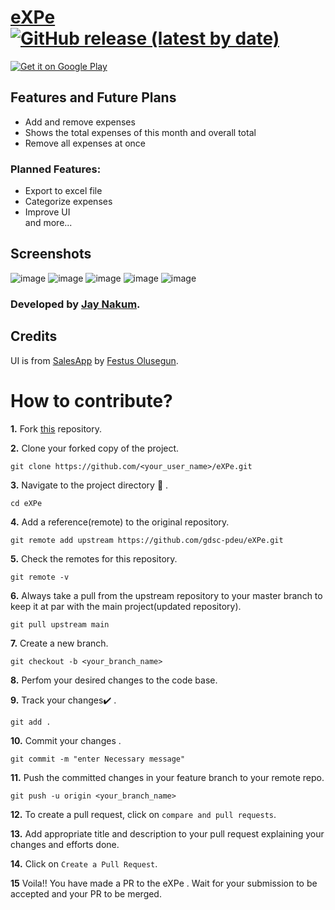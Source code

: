 # [eXPe](https://github.com/JayNakum/eXPe) [![GitHub release (latest by date)](https://img.shields.io/github/v/release/JayNakum/Expe?label=Download&style=for-the-badge)](https://github.com/JayNakum/Expe/releases)
<a href='https://play.google.com/store/apps/details?id=io.github.jaynakum.expe&pcampaignid=pcampaignidMKT-Other-global-all-co-prtnr-py-PartBadge-Mar2515-1'><img alt='Get it on Google Play' src='https://play.google.com/intl/en_us/badges/static/images/badges/en_badge_web_generic.png'/></a>

## Features and Future Plans
  - Add and remove expenses
  - Shows the total expenses of this month and overall total
  - Remove all expenses at once
  
### Planned Features:
  - Export to excel file
  - Categorize expenses
  - Improve UI  
  and more...
  
## Screenshots
![image](https://user-images.githubusercontent.com/45930809/147649559-65648cc0-a888-48cc-8cce-15063697b0b7.png)
![image](https://user-images.githubusercontent.com/45930809/147649644-0c8d3355-86cb-49d4-8bad-9623ef09c2a0.png)
![image](https://user-images.githubusercontent.com/45930809/147649662-5495a552-b2fb-44cb-b8a8-2bbcc5dfc58d.png)
![image](https://user-images.githubusercontent.com/45930809/147649667-18b47b76-7904-4b70-a10d-4afa37b678de.png)
![image](https://user-images.githubusercontent.com/45930809/147649683-fc706dfa-8ea8-41e9-a06e-de2a0d844374.png)

### Developed by [Jay Nakum](https://github.com/JayNakum).

## Credits
UI is from [SalesApp](https://github.com/JideGuru/SalesApp) by [Festus Olusegun](https://github.com/JideGuru/).

# How to contribute?
**1.** Fork [this](https://github.com/gdsc-pdeu/eXPe.git) repository.

**2.** Clone your forked copy of the project.

```
git clone https://github.com/<your_user_name>/eXPe.git
```

**3.** Navigate to the project directory :file_folder: .

```
cd eXPe
```

**4.** Add a reference(remote) to the original repository.

```
git remote add upstream https://github.com/gdsc-pdeu/eXPe.git
```

**5.** Check the remotes for this repository.

```
git remote -v
```

**6.** Always take a pull from the upstream repository to your master branch to keep it at par with the main project(updated repository).

```
git pull upstream main
```

**7.** Create a new branch.

```
git checkout -b <your_branch_name>
```

**8.** Perfom your desired changes to the code base.

**9.** Track your changes:heavy_check_mark: .

```
git add .
```

**10.** Commit your changes .

```
git commit -m "enter Necessary message"
```

**11.** Push the committed changes in your feature branch to your remote repo.

```
git push -u origin <your_branch_name>
```

**12.** To create a pull request, click on `compare and pull requests`.

**13.** Add appropriate title and description to your pull request explaining your changes and efforts done.

**14.** Click on `Create a Pull Request`.

**15** Voila!! You have made a PR to the eXPe . Wait for your submission to be accepted and your PR to be merged.

